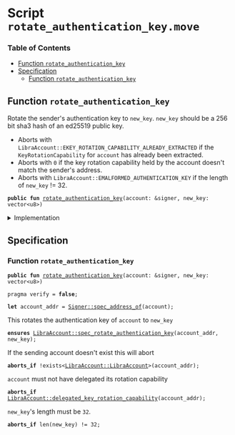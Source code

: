 
<a name="SCRIPT"></a>

# Script `rotate_authentication_key.move`

### Table of Contents

-  [Function `rotate_authentication_key`](#SCRIPT_rotate_authentication_key)
-  [Specification](#SCRIPT_Specification)
    -  [Function `rotate_authentication_key`](#SCRIPT_Specification_rotate_authentication_key)



<a name="SCRIPT_rotate_authentication_key"></a>

## Function `rotate_authentication_key`

Rotate the sender's authentication key to
<code>new_key</code>.
<code>new_key</code> should be a 256 bit sha3 hash of an ed25519 public key.
* Aborts with
<code>LibraAccount::EKEY_ROTATION_CAPABILITY_ALREADY_EXTRACTED</code> if the
<code>KeyRotationCapability</code> for
<code>account</code> has already been extracted.
* Aborts with
<code>0</code> if the key rotation capability held by the account doesn't match the sender's address.
* Aborts with
<code>LibraAccount::EMALFORMED_AUTHENTICATION_KEY</code> if the length of
<code>new_key</code> != 32.


<pre><code><b>public</b> <b>fun</b> <a href="#SCRIPT_rotate_authentication_key">rotate_authentication_key</a>(account: &signer, new_key: vector&lt;u8&gt;)
</code></pre>



<details>
<summary>Implementation</summary>


<pre><code><b>fun</b> <a href="#SCRIPT_rotate_authentication_key">rotate_authentication_key</a>(account: &signer, new_key: vector&lt;u8&gt;) {
  <b>let</b> key_rotation_capability = <a href="../../modules/doc/LibraAccount.md#0x1_LibraAccount_extract_key_rotation_capability">LibraAccount::extract_key_rotation_capability</a>(account);
  <b>assert</b>(*<a href="../../modules/doc/LibraAccount.md#0x1_LibraAccount_key_rotation_capability_address">LibraAccount::key_rotation_capability_address</a>(&key_rotation_capability) == <a href="../../modules/doc/Signer.md#0x1_Signer_address_of">Signer::address_of</a>(account), 0);
  <a href="../../modules/doc/LibraAccount.md#0x1_LibraAccount_rotate_authentication_key">LibraAccount::rotate_authentication_key</a>(&key_rotation_capability, new_key);
  <a href="../../modules/doc/LibraAccount.md#0x1_LibraAccount_restore_key_rotation_capability">LibraAccount::restore_key_rotation_capability</a>(key_rotation_capability);
}
</code></pre>



</details>

<a name="SCRIPT_Specification"></a>

## Specification


<a name="SCRIPT_Specification_rotate_authentication_key"></a>

### Function `rotate_authentication_key`


<pre><code><b>public</b> <b>fun</b> <a href="#SCRIPT_rotate_authentication_key">rotate_authentication_key</a>(account: &signer, new_key: vector&lt;u8&gt;)
</code></pre>




<pre><code>pragma verify = <b>false</b>;
<a name="SCRIPT_account_addr$1"></a>
<b>let</b> account_addr = <a href="../../modules/doc/Signer.md#0x1_Signer_spec_address_of">Signer::spec_address_of</a>(account);
</code></pre>


This rotates the authentication key of
<code>account</code> to
<code>new_key</code>


<pre><code><b>ensures</b> <a href="../../modules/doc/LibraAccount.md#0x1_LibraAccount_spec_rotate_authentication_key">LibraAccount::spec_rotate_authentication_key</a>(account_addr, new_key);
</code></pre>


If the sending account doesn't exist this will abort


<pre><code><b>aborts_if</b> !exists&lt;<a href="../../modules/doc/LibraAccount.md#0x1_LibraAccount_LibraAccount">LibraAccount::LibraAccount</a>&gt;(account_addr);
</code></pre>



<code>account</code> must not have delegated its rotation capability


<pre><code><b>aborts_if</b> <a href="../../modules/doc/LibraAccount.md#0x1_LibraAccount_delegated_key_rotation_capability">LibraAccount::delegated_key_rotation_capability</a>(account_addr);
</code></pre>



<code>new_key</code>'s length must be
<code>32</code>.


<pre><code><b>aborts_if</b> len(new_key) != 32;
</code></pre>
